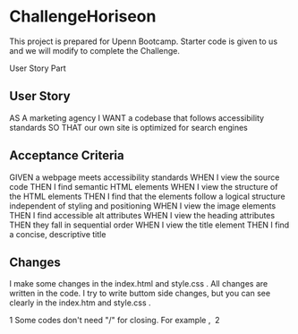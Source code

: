 
# ChallengeHoriseon

This project is prepared for Upenn Bootcamp. 
Starter code is given to us and we will modify to complete the Challenge.

User Story Part



## User Story

AS A marketing agency
I WANT a codebase that follows accessibility standards
SO THAT our own site is optimized for search engines
## Acceptance Criteria

GIVEN a webpage meets accessibility standards
WHEN I view the source code
THEN I find semantic HTML elements
WHEN I view the structure of the HTML elements
THEN I find that the elements follow a logical structure independent of styling and positioning
WHEN I view the image elements
THEN I find accessible alt attributes
WHEN I view the heading attributes
THEN they fall in sequential order
WHEN I view the title element
THEN I find a concise, descriptive title
## Changes

I make some changes in the index.html and style.css . 
All changes are written in the code. I try to write buttom side 
changes, but you can see clearly in the index.htm and style.css .

1 Some codes don't need "/" for closing. For example <meta>, <img>
2 <title> and <link> location is not true. I corrected.
3 type is forgotten in <link>, I add.
4 I make general correction about code order.
5 I made some class names, there are forgatten some places.
6 Some places I prefer to use <header> semantic element In stead of <div>.
7 Firstly class="hero"is in the <div>. But I changed the class="hero" position and add a img, and than put in to img. In     this way I can add alt attribute. I also changed CSS hero part.
8 Some places I prefer to use <main> semantic element In stead of <div>.
9 Some places I prefer to use <article> semantic element In stead of <div>.
10 I add alt attribute to hold a txt description of the image.
11 Some place I prefer to use <footer> semantic element In stead of <div>
12 <a>is added for correct addressing

## Demo

After the code modification, my study appeared like demo.png

"C:\Users\Lenovo\Desktop\Weekly Project\1\Horiseon_refactor_project\assets\images\demo.png"

## Webpage

At least web page is https://pinaraktas.github.io/Horiseon_refactor_project/